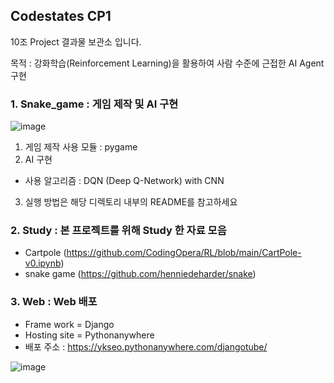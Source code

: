 ## Codestates CP1

10조 Project 결과물 보관소 입니다.

목적 : 강화학습(Reinforcement Learning)을 활용하여 사람 수준에 근접한 AI Agent 구현

### 1. Snake_game : 게임 제작 및 AI 구현
  ![image](https://user-images.githubusercontent.com/89177051/189459451-ab62d1db-cd29-4793-9e22-ca7f143a18fe.png)

  1) 게임 제작 사용 모듈 : pygame
  2) AI 구현
  - 사용 알고리즘 : DQN (Deep Q-Network) with CNN
  3) 실행 방법은 해당 디렉토리 내부의 README를 참고하세요

### 2. Study : 본 프로젝트를 위해 Study 한 자료 모음
  - Cartpole (https://github.com/CodingOpera/RL/blob/main/CartPole-v0.ipynb)
  - snake game (https://github.com/henniedeharder/snake)

### 3. Web : Web 배포
  - Frame work = Django
  - Hosting site = Pythonanywhere
  - 배포 주소 : https://ykseo.pythonanywhere.com/djangotube/
  
  ![image](https://user-images.githubusercontent.com/89177051/189460562-36515878-71b6-4044-b1e1-1c76c765ea64.png)

